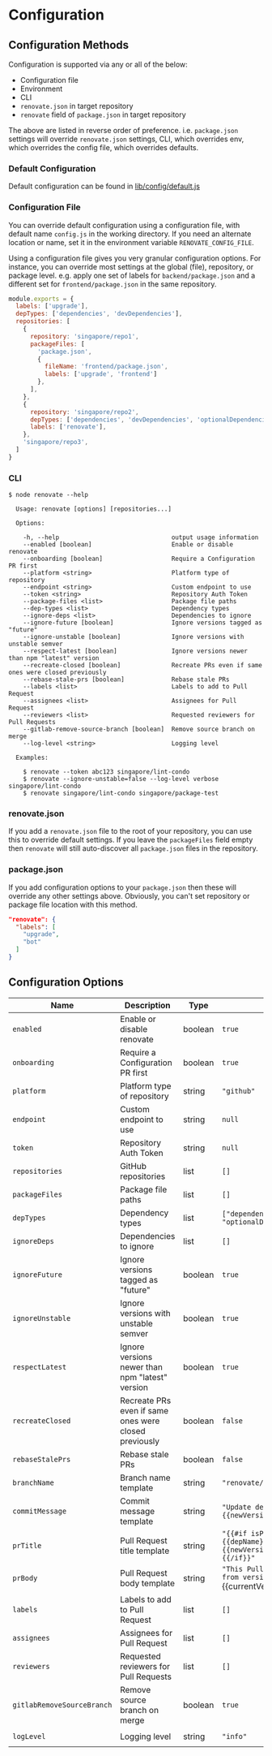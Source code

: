 # Configuration

## Configuration Methods

Configuration is supported via any or all of the below:
- Configuration file
- Environment
- CLI
- `renovate.json` in target repository
- `renovate` field of `package.json` in target repository

The above are listed in reverse order of preference.
i.e. `package.json` settings will override `renovate.json` settings, CLI, which overrides env, which overrides the config file, which overrides defaults.

### Default Configuration

Default configuration can be found in [lib/config/default.js](../lib/config/default.js)

### Configuration File

You can override default configuration using a configuration file, with default name `config.js` in the working directory. If you need an alternate location or name, set it in the environment variable `RENOVATE_CONFIG_FILE`.

Using a configuration file gives you very granular configuration options. For instance, you can override most settings at the global (file), repository, or package level. e.g. apply one set of labels for `backend/package.json` and a different set for `frontend/package.json` in the same repository.

```javascript
module.exports = {
  labels: ['upgrade'],
  depTypes: ['dependencies', 'devDependencies'],
  repositories: [
    {
      repository: 'singapore/repo1',
      packageFiles: [
        'package.json',
        {
          fileName: 'frontend/package.json',
          labels: ['upgrade', 'frontend']
        },
      ],
    },
    {
      repository: 'singapore/repo2',
      depTypes: ['dependencies', 'devDependencies', 'optionalDependencies'],
      labels: ['renovate'],
    },
    'singapore/repo3',
  ]
}
```

### CLI

```
$ node renovate --help

  Usage: renovate [options] [repositories...]

  Options:

    -h, --help                               output usage information
    --enabled [boolean]                      Enable or disable renovate
    --onboarding [boolean]                   Require a Configuration PR first
    --platform <string>                      Platform type of repository
    --endpoint <string>                      Custom endpoint to use
    --token <string>                         Repository Auth Token
    --package-files <list>                   Package file paths
    --dep-types <list>                       Dependency types
    --ignore-deps <list>                     Dependencies to ignore
    --ignore-future [boolean]                Ignore versions tagged as "future"
    --ignore-unstable [boolean]              Ignore versions with unstable semver
    --respect-latest [boolean]               Ignore versions newer than npm "latest" version
    --recreate-closed [boolean]              Recreate PRs even if same ones were closed previously
    --rebase-stale-prs [boolean]             Rebase stale PRs
    --labels <list>                          Labels to add to Pull Request
    --assignees <list>                       Assignees for Pull Request
    --reviewers <list>                       Requested reviewers for Pull Requests
    --gitlab-remove-source-branch [boolean]  Remove source branch on merge
    --log-level <string>                     Logging level

  Examples:

    $ renovate --token abc123 singapore/lint-condo
    $ renovate --ignore-unstable=false --log-level verbose singapore/lint-condo
    $ renovate singapore/lint-condo singapore/package-test
```

### renovate.json

If you add a `renovate.json` file to the root of your repository, you can use this to override default settings.
If you leave the `packageFiles` field empty then `renovate` will still auto-discover all `package.json` files in the repository.

### package.json

If you add configuration options to your `package.json` then these will override any other settings above.
Obviously, you can't set repository or package file location with this method.

```json
"renovate": {
  "labels": [
    "upgrade",
    "bot"
  ]
}
```

## Configuration Options

| Name | Description | Type | Default value | Environment | CLI |
|------|-------------|------|---------------|-------------|-----|
| `enabled` | Enable or disable renovate | boolean | `true` | `RENOVATE_ENABLED` | `--enabled` |
| `onboarding` | Require a Configuration PR first | boolean | `true` | `RENOVATE_ONBOARDING` | `--onboarding` |
| `platform` | Platform type of repository | string | `"github"` | `RENOVATE_PLATFORM` | `--platform` |
| `endpoint` | Custom endpoint to use | string | `null` | `RENOVATE_ENDPOINT` | `--endpoint` |
| `token` | Repository Auth Token | string | `null` | `RENOVATE_TOKEN` | `--token` |
| `repositories` | GitHub repositories | list | `[]` | `RENOVATE_REPOSITORIES` |  |
| `packageFiles` | Package file paths | list | `[]` | `RENOVATE_PACKAGE_FILES` | `--package-files` |
| `depTypes` | Dependency types | list | `["dependencies", "devDependencies", "optionalDependencies"]` | `RENOVATE_DEP_TYPES` | `--dep-types` |
| `ignoreDeps` | Dependencies to ignore | list | `[]` | `RENOVATE_IGNORE_DEPS` | `--ignore-deps` |
| `ignoreFuture` | Ignore versions tagged as "future" | boolean | `true` | `RENOVATE_IGNORE_FUTURE` | `--ignore-future` |
| `ignoreUnstable` | Ignore versions with unstable semver | boolean | `true` | `RENOVATE_IGNORE_UNSTABLE` | `--ignore-unstable` |
| `respectLatest` | Ignore versions newer than npm "latest" version | boolean | `true` | `RENOVATE_RESPECT_LATEST` | `--respect-latest` |
| `recreateClosed` | Recreate PRs even if same ones were closed previously | boolean | `false` | `RENOVATE_RECREATE_CLOSED` | `--recreate-closed` |
| `rebaseStalePrs` | Rebase stale PRs | boolean | `false` | `RENOVATE_REBASE_STALE_PRS` | `--rebase-stale-prs` |
| `branchName` | Branch name template | string | `"renovate/{{depName}}-{{newVersionMajor}}.x"` |  |  |
| `commitMessage` | Commit message template | string | `"Update dependency {{depName}} to version {{newVersion}}"` |  |  |
| `prTitle` | Pull Request title template | string | `"{{#if isPin}}Pin{{else}}Update{{/if}} dependency {{depName}} to version {{#if isMajor}}{{newVersionMajor}}.x{{else}}{{newVersion}}{{/if}}"` |  |  |
| `prBody` | Pull Request body template | string | `"This Pull Request updates dependency {{depName}} from version `{{currentVersion}}` to `{{newVersion}}`\n\n{{changelog}}"` |  |  |
| `labels` | Labels to add to Pull Request | list | `[]` | `RENOVATE_LABELS` | `--labels` |
| `assignees` | Assignees for Pull Request | list | `[]` | `RENOVATE_ASSIGNEES` | `--assignees` |
| `reviewers` | Requested reviewers for Pull Requests | list | `[]` | `RENOVATE_REVIEWERS` | `--reviewers` |
| `gitlabRemoveSourceBranch` | Remove source branch on merge | boolean | `true` | `RENOVATE_GITLAB_REMOVE_SOURCE_BRANCH` | `--gitlab-remove-source-branch` |
| `logLevel` | Logging level | string | `"info"` | `LOG_LEVEL` | `--log-level` |
